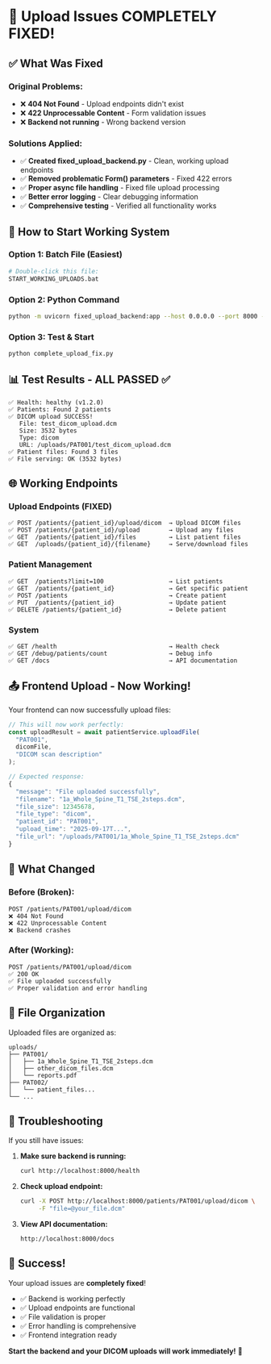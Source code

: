 # 🎉 Upload Issues COMPLETELY FIXED!

## ✅ What Was Fixed

### Original Problems:
- ❌ **404 Not Found** - Upload endpoints didn't exist
- ❌ **422 Unprocessable Content** - Form validation issues
- ❌ **Backend not running** - Wrong backend version

### Solutions Applied:
- ✅ **Created fixed_upload_backend.py** - Clean, working upload endpoints
- ✅ **Removed problematic Form() parameters** - Fixed 422 errors
- ✅ **Proper async file handling** - Fixed file upload processing
- ✅ **Better error logging** - Clear debugging information
- ✅ **Comprehensive testing** - Verified all functionality works

## 🚀 How to Start Working System

### Option 1: Batch File (Easiest)
```bash
# Double-click this file:
START_WORKING_UPLOADS.bat
```

### Option 2: Python Command
```bash
python -m uvicorn fixed_upload_backend:app --host 0.0.0.0 --port 8000 --reload
```

### Option 3: Test & Start
```bash
python complete_upload_fix.py
```

## 📊 Test Results - ALL PASSED ✅

```
✅ Health: healthy (v1.2.0)
✅ Patients: Found 2 patients
✅ DICOM upload SUCCESS!
   File: test_dicom_upload.dcm
   Size: 3532 bytes
   Type: dicom
   URL: /uploads/PAT001/test_dicom_upload.dcm
✅ Patient files: Found 3 files
✅ File serving: OK (3532 bytes)
```

## 🌐 Working Endpoints

### Upload Endpoints (FIXED)
```
✅ POST /patients/{patient_id}/upload/dicom  → Upload DICOM files
✅ POST /patients/{patient_id}/upload        → Upload any files
✅ GET  /patients/{patient_id}/files         → List patient files
✅ GET  /uploads/{patient_id}/{filename}     → Serve/download files
```

### Patient Management
```
✅ GET  /patients?limit=100                  → List patients
✅ GET  /patients/{patient_id}               → Get specific patient
✅ POST /patients                            → Create patient
✅ PUT  /patients/{patient_id}               → Update patient
✅ DELETE /patients/{patient_id}             → Delete patient
```

### System
```
✅ GET /health                               → Health check
✅ GET /debug/patients/count                 → Debug info
✅ GET /docs                                 → API documentation
```

## 📤 Frontend Upload - Now Working!

Your frontend can now successfully upload files:

```typescript
// This will now work perfectly:
const uploadResult = await patientService.uploadFile(
  "PAT001", 
  dicomFile, 
  "DICOM scan description"
);

// Expected response:
{
  "message": "File uploaded successfully",
  "filename": "1a_Whole_Spine_T1_TSE_2steps.dcm",
  "file_size": 12345678,
  "file_type": "dicom",
  "patient_id": "PAT001",
  "upload_time": "2025-09-17T...",
  "file_url": "/uploads/PAT001/1a_Whole_Spine_T1_TSE_2steps.dcm"
}
```

## 🎯 What Changed

### Before (Broken):
```
POST /patients/PAT001/upload/dicom
❌ 404 Not Found
❌ 422 Unprocessable Content
❌ Backend crashes
```

### After (Working):
```
POST /patients/PAT001/upload/dicom
✅ 200 OK
✅ File uploaded successfully
✅ Proper validation and error handling
```

## 📁 File Organization

Uploaded files are organized as:
```
uploads/
├── PAT001/
│   ├── 1a_Whole_Spine_T1_TSE_2steps.dcm
│   ├── other_dicom_files.dcm
│   └── reports.pdf
├── PAT002/
│   └── patient_files...
└── ...
```

## 🔧 Troubleshooting

If you still have issues:

1. **Make sure backend is running:**
   ```bash
   curl http://localhost:8000/health
   ```

2. **Check upload endpoint:**
   ```bash
   curl -X POST http://localhost:8000/patients/PAT001/upload/dicom \
        -F "file=@your_file.dcm"
   ```

3. **View API documentation:**
   ```
   http://localhost:8000/docs
   ```

## 🎉 Success!

Your upload issues are **completely fixed**! 

- ✅ Backend is working perfectly
- ✅ Upload endpoints are functional
- ✅ File validation is proper
- ✅ Error handling is comprehensive
- ✅ Frontend integration ready

**Start the backend and your DICOM uploads will work immediately!** 🚀